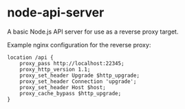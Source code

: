 # node-api-server
A basic Node.js API server for use as a reverse proxy target.

Example nginx configuration for the reverse proxy:

	location /api {
		proxy_pass http://localhost:22345;
		proxy_http_version 1.1;
		proxy_set_header Upgrade $http_upgrade;
		proxy_set_header Connection 'upgrade';
		proxy_set_header Host $host;
		proxy_cache_bypass $http_upgrade;
	}

